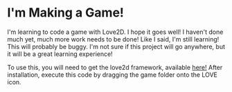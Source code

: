 # I'm Making a Game!
I'm learning to code a game with Love2D. I hope it goes well! I haven't done much yet, much more work needs to be done! Like I said, I'm still learning! This will probably be buggy. I'm not sure if this project will go anywhere, but it will be a great learning experience!

To use this, you will need to get the love2d framework, available [here!](https://love2d.org/) After installation, execute this code by dragging the game folder onto the LOVE icon.
